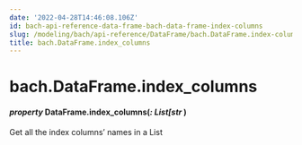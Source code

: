 ```yaml
---
date: '2022-04-28T14:46:08.106Z'
id: bach-api-reference-data-frame-bach-data-frame-index-columns
slug: /modeling/bach/api-reference/DataFrame/bach.DataFrame.index-columns/
title: bach.DataFrame.index_columns
---
```


# bach.DataFrame.index_columns


#### _property_ DataFrame.index_columns(_: List[str_ )
Get all the index columns’ names in a List

<!-- !! processed by numpydoc !! -->
